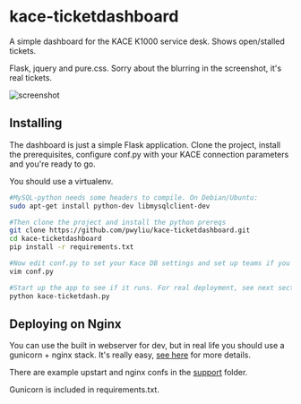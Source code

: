 # kace-ticketdashboard
A simple dashboard for the KACE K1000 service desk. Shows open/stalled tickets.

Flask, jquery and pure.css. Sorry about the blurring in the screenshot, it's real tickets.

![screenshot](https://raw.github.com/pwyliu/kace-ticketdashboard/master/support/screenshot.png)

## Installing
The dashboard is just a simple Flask application. Clone the project, install
the prerequisites, configure conf.py with your KACE connection parameters and
you're ready to go.

You should use a virtualenv.

```bash
#MySQL-python needs some headers to compile. On Debian/Ubuntu:
sudo apt-get install python-dev libmysqlclient-dev

#Then clone the project and install the python prereqs
git clone https://github.com/pwyliu/kace-ticketdashboard.git
cd kace-ticketdashboard
pip install -r requirements.txt

#Now edit conf.py to set your Kace DB settings and set up teams if you want to use them
vim conf.py

#Start up the app to see if it runs. For real deployment, see next section.
python kace-ticketdash.py
```

## Deploying on Nginx
You can use the built in webserver for dev, but in real life you should use a
gunicorn + nginx stack. It's really easy, [see here](http://flask.pocoo.org/docs/deploying/wsgi-standalone/)
for more details.

There are example upstart and nginx confs in the
[support](https://github.com/pwyliu/kace-ticketdashboard/tree/master/support) folder.

Gunicorn is included in requirements.txt.

